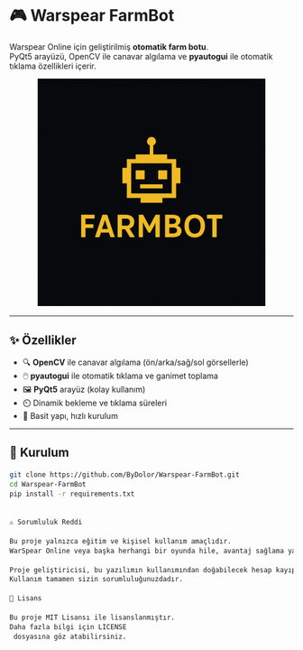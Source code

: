 # 🎮 Warspear FarmBot

Warspear Online için geliştirilmiş **otomatik farm botu**.  
PyQt5 arayüzü, OpenCV ile canavar algılama ve **pyautogui** ile otomatik tıklama özellikleri içerir.

<p align="center">
  <img src="docs/farmbot.png" alt="Warspear FarmBot" width="80%"/>
</p>

---

## ✨ Özellikler
- 🔍 **OpenCV** ile canavar algılama (ön/arka/sağ/sol görsellerle)
- 🖱️ **pyautogui** ile otomatik tıklama ve ganimet toplama
- 🖼️ **PyQt5** arayüz (kolay kullanım)
- ⏲️ Dinamik bekleme ve tıklama süreleri
- 💾 Basit yapı, hızlı kurulum

---

## 🚀 Kurulum

```bash
git clone https://github.com/ByDolor/Warspear-FarmBot.git
cd Warspear-FarmBot
pip install -r requirements.txt


⚠️ Sorumluluk Reddi

Bu proje yalnızca eğitim ve kişisel kullanım amaçlıdır.
WarSpear Online veya başka herhangi bir oyunda hile, avantaj sağlama ya da ticari kullanım için kullanılmamalıdır.

Proje geliştiricisi, bu yazılımın kullanımından doğabilecek hesap kayıpları, yasaklanmalar veya diğer olumsuz sonuçlardan sorumlu değildir.
Kullanım tamamen sizin sorumluluğunuzdadır.

📜 Lisans

Bu proje MIT Lisansı ile lisanslanmıştır.
Daha fazla bilgi için LICENSE
 dosyasına göz atabilirsiniz.
